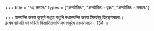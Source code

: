 +++
title = "१६ तमालः"
types = ["अन्योक्तिः", "अन्योक्तिः - वृक्षः", "अन्योक्तिः - तमालः"]

+++
पास्यन्ति कस्य कुसुमे मधुपा मधूनि स्थास्यन्ति कस्य शिखरेषु विहङ्गमालाः।  
इत्येव शोचति परं परितो विसारिदावाग्निमग्नवपुरेष तरुस्तमालः॥ 134 ॥  